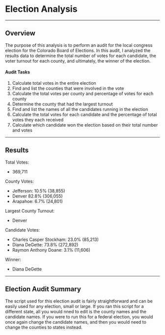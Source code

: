 # Election Analysis
---
## Overview
The purpose of this analysis is to perform an audit for the local congress election for the Colorado Board of Elections. In this audit, I analyzed the results data to determine the total number of votes for each candidate, the voter turnout for each county, and ultimately, the winner of the election. 
#### Audit Tasks
1. Calculate total votes in the entire election
2. Find and list the counties that were involved in the vote
3. Calculate the total votes per county and percentage of votes for each county
4. Determine the county that had the largest turnout
5. Find and list the names of all the candidates running in the election
6. Calculate the total votes for each candidate and the percentage of total votes they each received
7. Calculate which candidate won the election based on their total number and votes
---
## Results
Total Votes:
  - 369,711

County Votes:
  - Jefferson: 10.5% (38,855)
  - Denver 82.8% (306,055)
  - Arapahoe: 6.7% (24,801)

Largest County Turnout:
  - Denver

Candidate Votes:
  - Charles Casper Stockham: 23.0% (85,213)
  - Diana DeGette: 73.8% (272,892)
  - Raymon Anthony Doane: 3.1% (11,606)

Winner:
  - Diana DeGette
---
## Election Audit Summary
The script used for this election audit is fairly straightforward and can be easily used for any election, small or large. If you ran this script for a different state, all you would nned to edit is the county names and the candidate names. If you were to run this for a federal election, you would once again change the candidate names, and then you would need to change the counties to states instead.
